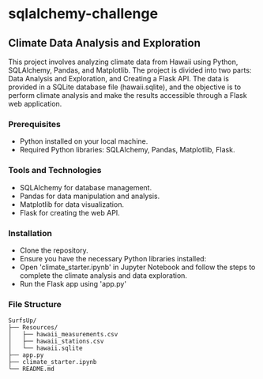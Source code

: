 # sqlalchemy-challenge

## Climate Data Analysis and Exploration

This project involves analyzing climate data from Hawaii using Python, SQLAlchemy, Pandas, and Matplotlib. The project is divided into two parts: Data Analysis and Exploration, and Creating a Flask API. The data is provided in a SQLite database file (hawaii.sqlite), and the objective is to perform climate analysis and make the results accessible through a Flask web application.

### Prerequisites

- Python installed on your local machine.
- Required Python libraries: SQLAlchemy, Pandas, Matplotlib, Flask.

### Tools and Technologies

- SQLAlchemy for database management.
- Pandas for data manipulation and analysis.
- Matplotlib for data visualization.
- Flask for creating the web API.

### Installation

- Clone the repository.
- Ensure you have the necessary Python libraries installed:
- Open 'climate_starter.ipynb' in Jupyter Notebook and follow the steps to complete the climate analysis and data exploration.
- Run the Flask app using 'app.py'

### File Structure

```
SurfsUp/
├── Resources/
│   ├── hawaii_measurements.csv
│   ├── hawaii_stations.csv
│   └── hawaii.sqlite
├── app.py
├── climate_starter.ipynb
└── README.md
```
